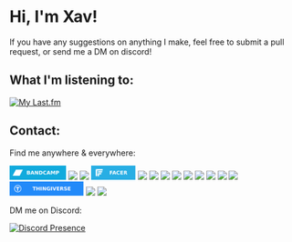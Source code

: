 <h1 align="left">Hi, I'm Xav!</h1>
If you have any suggestions on anything I make, feel free to submit a pull request, or send me a DM on discord!

<h2 align="left">What I'm listening to:</h2>

[![My Last.fm](https://lastfm-recently-played.vercel.app/api?user=sq1000000)](https://www.last.fm/user/sq1000000)

<h2 align="left">Contact:</h2>
<p align="left">Find me anywhere & everywhere:</p>
<a href="https://bandcamp.com/sq1000000"><img src="https://raw.githubusercontent.com/sq1000000/sq1000000/main/assets/bandcamp.svg" height=25></a> <a href="https://discord.com/users/400104397683556354"><img src="https://img.shields.io/badge/Discord-5865F2?style=for-the-badge&logo=discord&logoColor=white" height=25></a> <a href="https://dribbble.com/sq1000000"><img src="https://img.shields.io/badge/Dribbble-EA4C89?style=for-the-badge&logo=dribbble&logoColor=white" height=25></a> <a href="https://www.facer.io/user/7S9E06WYeT"><img src="https://raw.githubusercontent.com/sq1000000/sq1000000/main/assets/facer.svg" height=25></a> <a href="https://github.com/sq1000000"><img src="https://img.shields.io/badge/GitHub-100000?style=for-the-badge&logo=github&logoColor=white" height=25></a> <a href="https://www.last.fm/user/sq1000000"><img src="https://img.shields.io/badge/last.fm-D51007?style=for-the-badge&logo=last.fm&logoColor=white" height=25></a> </a> <a href="https://www.linkedin.com/in/xavier-camden-348982243/"><img src="https://img.shields.io/badge/linkedin-%230077B5.svg?&style=for-the-badge&logo=linkedin&logoColor=white" height=25></a> <a href="https://community.oneplus.com/wap/user-main/1099448674251440233/index"><img src="https://img.shields.io/badge/OnePlusForums-%23EB0028.svg?style=for-the-badge&logo=OnePlus&logoColor=white" height=25></a> <a href="https://www.soundcloud.com/sq1000000"><img src="https://img.shields.io/badge/SoundCloud-FF3300?style=for-the-badge&logo=soundcloud&logoColor=white" height=25></a> <a href="https://open.spotify.com/user/carg4j1r92w4gxh1k55c0tjvd"><img src="https://img.shields.io/badge/Spotify-1ED760?&style=for-the-badge&logo=spotify&logoColor=white" height=25></a> <a href="https://meta.stackexchange.com/users/1245829/xavier-camden"><img src="https://img.shields.io/badge/StackExchange-%23ffffff.svg?style=for-the-badge&logo=StackExchange&logoColor=white" height=25></a> <a href="https://stackoverflow.com/users/12091601/xavier-camden"><img src="https://img.shields.io/badge/Stack_Overflow-FE7A16?style=for-the-badge&logo=stack-overflow&logoColor=white" height=25></a> <a href="https://steamcommunity.com/id/sq1000000"><img src="https://img.shields.io/badge/Steam-000000?style=for-the-badge&logo=steam&logoColor=white" height=25></a> <a href="https://www.thingiverse.com/sq1000000"><img src="https://raw.githubusercontent.com/sq1000000/sq1000000/main/assets/thingiverse.svg" height=25></a> <a href="https://www.twitch.tv/ceresisonline"><img src="https://img.shields.io/badge/Twitch-%239146FF.svg?style=for-the-badge&logo=Twitch&logoColor=white" height=25></a> <a href="https://forum.xda-developers.com/m/xqcamden.9877962/"><img src="https://img.shields.io/badge/XDA--Developers-%23AC6E2F.svg?style=for-the-badge&logo=XDA-Developers&logoColor=white" height=25></a>


<p align="left">DM me on Discord:</p>

[![Discord Presence](https://lanyard.cnrad.dev/api/400104397683556354)](https://discord.com/users/400104397683556354)
